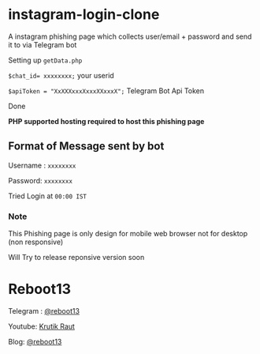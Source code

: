 # instagram-login-clone

A instagram phishing page which collects user/email + password and send it to via Telegram bot

Setting up  ``getData.php``

``$chat_id= xxxxxxxx;`` your userid 

``$apiToken = "XxXXXxxxXxxxXXxxxX";`` Telegram Bot Api Token

Done

**PHP supported hosting required to host this phishing page**

## Format of Message sent by bot
Username : ``xxxxxxxx``

Password: ``xxxxxxxx``

Tried Login at ``00:00 IST``

### Note
This Phishing page is only design for mobile web browser not for desktop (non responsive)

Will Try to release reponsive version soon

# Reboot13

Telegram : [@reboot13](https://telegram.me/reboot13)

Youtube: [Krutik Raut](https://youtube.com/krutikraut)

Blog: [@reboot13](https://hashnode.com/reboot13)
